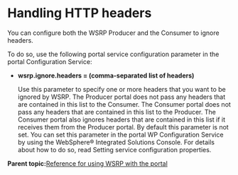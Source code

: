 # Handling HTTP headers

You can configure both the WSRP Producer and the Consumer to ignore headers.

To do so, use the following portal service configuration parameter in the portal Configuration Service:

-   **wsrp.ignore.headers = \(comma-separated list of headers\)**

    Use this parameter to specify one or more headers that you want to be ignored by WSRP. The Producer portal does not pass any headers that are contained in this list to the Consumer. The Consumer portal does not pass any headers that are contained in this list to the Producer. The Consumer portal also ignores headers that are contained in this list if it receives them from the Producer portal. By default this parameter is not set. You can set this parameter in the portal WP Configuration Service by using the WebSphere® Integrated Solutions Console. For details about how to do so, read Setting service configuration properties.


**Parent topic:**[Reference for using WSRP with the portal](../admin-system/wsrpr_ref.md)

